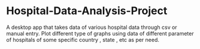 # Hospital-Data-Analysis-Project
A desktop app that takes data of various hospital data through csv or manual entry.
Plot different type of graphs using data of different parameter of hospitals of some specific country , state , etc as per need.
